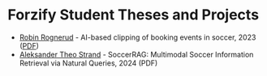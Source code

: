 # Forzify Student Theses and Projects

- [Robin Rognerud](https://github.com/simula/forzify/tree/main/robin-rognerud) - AI-based clipping of booking events in soccer, 2023 ([PDF](https://home.simula.no/~paalh/students/RobinRognerud-OsloMet-2023.pdf))
- [Aleksander Theo Strand](https://github.com/simula/forzify/tree/main/aleksander-theo-strand) - SoccerRAG: Multimodal Soccer Information Retrieval via Natural Queries, 2024 (PDF)
